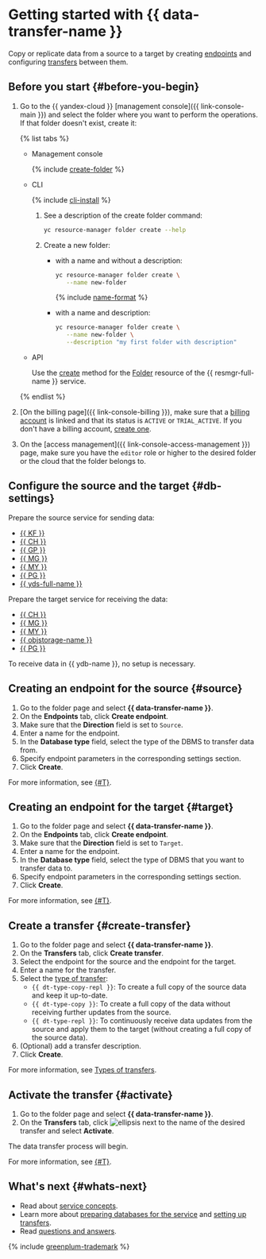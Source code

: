 # Getting started with {{ data-transfer-name }}

Copy or replicate data from a source to a target by creating [endpoints](concepts/index.md#endpoint) and configuring [transfers](concepts/index.md#transfer) between them.


## Before you start {#before-you-begin}

1. Go to the {{ yandex-cloud }} [management console]({{ link-console-main }}) and select the folder where you want to perform the operations. If that folder doesn't exist, create it:

    {% list tabs %}

    - Management console

         {% include [create-folder](../_includes/create-folder.md) %}

    - CLI

         {% include [cli-install](../_includes/cli-install.md) %}

        1. See a description of the create folder command:

            ```bash
            yc resource-manager folder create --help
            ```

        1. Create a new folder:

            * with a name and without a description:

                 ```bash
                 yc resource-manager folder create \
                    --name new-folder
                 ```

                 {% include [name-format](../_includes/name-format.md) %}

            * with a name and description:

                ```bash
                yc resource-manager folder create \
                   --name new-folder \
                   --description "my first folder with description"
                ```

    - API

        Use the [create](../resource-manager/api-ref/Folder/create.md) method for the [Folder](../resource-manager/api-ref/Folder/index.md) resource of the {{ resmgr-full-name }} service.

    {% endlist %}

1. [On the billing page]({{ link-console-billing }}), make sure that a [billing account](../billing/concepts/billing-account.md) is linked and that its status is `ACTIVE` or `TRIAL_ACTIVE`. If you don't have a billing account, [create one](../billing/quickstart/index.md#create_billing_account).

1. On the [access management]({{ link-console-access-management }}) page, make sure you have the `editor` role or higher to the desired folder or the cloud that the folder belongs to.

## Configure the source and the target {#db-settings}

Prepare the source service for sending data:

* [{{ KF }}](operations/prepare.md#source-kf)
* [{{ CH }}](operations/prepare.md#source-ch)
* [{{ GP }}](operations/prepare.md#source-gp)
* [{{ MG }}](operations/prepare.md#source-mg)
* [{{ MY }}](operations/prepare.md#source-my)
* [{{ PG }}](operations/prepare.md#source-pg)
* [{{ yds-full-name }}](operations/prepare.md#source-yds)

Prepare the target service for receiving the data:

* [{{ CH }}](operations/prepare.md#target-ch)
* [{{ MG }}](operations/prepare.md#target-mg)
* [{{ MY }}](operations/prepare.md#target-my)
* [{{ objstorage-name }}](operations/prepare.md#target-storage)
* [{{ PG }}](operations/prepare.md#target-pg)

To receive data in {{ ydb-name }}, no setup is necessary.

## Creating an endpoint for the source {#source}

1. Go to the folder page and select **{{ data-transfer-name }}**.
1. On the **Endpoints** tab, click **Create endpoint**.
1. Make sure that the **Direction** field is set to `Source`.
1. Enter a name for the endpoint.
1. In the **Database type** field, select the type of the DBMS to transfer data from.
1. Specify endpoint parameters in the corresponding settings section.
1. Click **Create**.

For more information, see [{#T}](operations/endpoint/index.md).

## Creating an endpoint for the target {#target}

1. Go to the folder page and select **{{ data-transfer-name }}**.
1. On the **Endpoints** tab, click **Create endpoint**.
1. Make sure that the **Direction** field is set to `Target`.
1. Enter a name for the endpoint.
1. In the **Database type** field, select the type of DBMS that you want to transfer data to.
1. Specify endpoint parameters in the corresponding settings section.
1. Click **Create**.

For more information, see [{#T}](./operations/endpoint/index.md).

## Create a transfer {#create-transfer}

1. Go to the folder page and select **{{ data-transfer-name }}**.
1. On the **Transfers** tab, click **Create transfer**.
1. Select the endpoint for the source and the endpoint for the target.
1. Enter a name for the transfer.
1. Select the [type of transfer](./concepts/index.md#transfer-type.md):
    * `{{ dt-type-copy-repl }}`: To create a full copy of the source data and keep it up-to-date.
    * `{{ dt-type-copy }}`: To create a full copy of the data without receiving further updates from the source.
    * `{{ dt-type-repl }}`: To continuously receive data updates from the source and apply them to the target (without creating a full copy of the source data).
1. (Optional) add a transfer description.
1. Click **Create**.

For more information, see [Types of transfers](./concepts/transfer-lifecycle.md#transfer-types).

## Activate the transfer {#activate}

1. Go to the folder page and select **{{ data-transfer-name }}**.
1. On the **Transfers** tab, click ![ellipsis](../_assets/horizontal-ellipsis.svg) next to the name of the desired transfer and select **Activate**.

The data transfer process will begin.

For more information, see [{#T}](operations/transfer.md).

## What's next {#whats-next}

* Read about [service concepts](concepts/index.md).
* Learn more about [preparing databases for the service](operations/prepare.md) and [setting up transfers](operations/transfer.md).
* Read [questions and answers](qa/index.md).

{% include [greenplum-trademark](../_includes/mdb/mgp/trademark.md) %}
